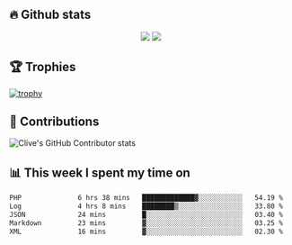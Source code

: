 ## &#128293; Github stats

<!-- GitHub Readme Streak Stats - https://github.com/DenverCoder1/github-readme-streak-stats -->
<p align="center">

<picture>
  <source 
    srcset="https://github-readme-stats.vercel.app/api?username=clivewalkden&count_private=true&show_icons=true&theme=darcula"
    media="(prefers-color-scheme: dark)"
  />
  <source
    srcset="https://github-readme-stats.vercel.app/api?username=clivewalkden&count_private=true&show_icons=true&theme=calm"
    media="(prefers-color-scheme: light), (prefers-color-scheme: no-preference)"
  />
  <img src="https://github-readme-stats.vercel.app/api?username=clivewalkden&count_private=true&show_icons=true&theme=darcula" />
</picture>

<a href="https://git.io/streak-stats" target="_blank">
  <img src="http://github-readme-streak-stats.herokuapp.com?user=clivewalkden&theme=darcula&date_format=j%20M%5B%20Y%5D" />
</a>

</p>

## &#127942; Trophies
[![trophy](https://github-profile-trophy.vercel.app/?username=clivewalkden&theme=onedark)](https://github.com/clivewalkden/github-profile-trophy)

## &#129309; Contributions
![Clive's GitHub Contributor stats](https://github-contributor-stats.vercel.app/api?username=clivewalkden)

## &#128202; This week I spent my time on
<!--START_SECTION:waka-->

```txt
PHP              6 hrs 38 mins   █████████████▓░░░░░░░░░░░   54.19 %
Log              4 hrs 8 mins    ████████▒░░░░░░░░░░░░░░░░   33.80 %
JSON             24 mins         █░░░░░░░░░░░░░░░░░░░░░░░░   03.40 %
Markdown         23 mins         ▓░░░░░░░░░░░░░░░░░░░░░░░░   03.25 %
XML              16 mins         ▓░░░░░░░░░░░░░░░░░░░░░░░░   02.30 %
```

<!--END_SECTION:waka-->
